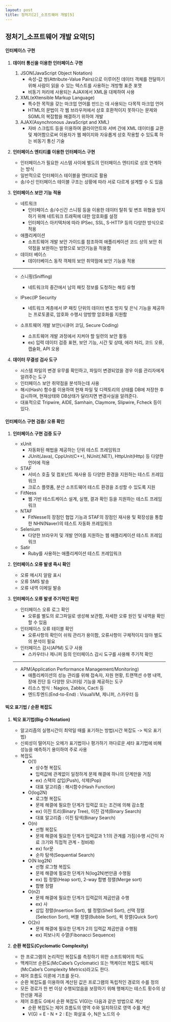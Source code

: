 ```yaml
---
layout: post
title: 정처기[2]_소프트웨어 개발[5]
---
```


## 정처기_소프트웨어 개발 요약[5]

#### 인터페이스 구현

1. __데이터 통신을 이용한 인터페이스 구현__
    1. JSON(JavaScript Object Notation)
        - 속성-값 쌍(Attribute-Value Pairs)으로 이루어진 데이터 객체를 전달하기 위해 사람이 읽을 수 있는 텍스트를 사용하는 개방형 표준 포맷
        - 비동기 처리에 사용되는 AJAX에서 XML을 대체하여 사용
    2. XML(eXtensible Markup Language)
        - 특수한 목적을 갖는 마크업 언어를 만드는 데 사용되는 다목적 마크업 언어
        - HTML의 문법이 각 웹 브라우저에서 상호 호환적이지 못하다는 문제와 SGML의 복잡함을 해결하기 위하여 개발
    3. AJAX(Asynchronous JavaScript and XML)
        - 자바 스크립트 등을 이용하여 클라이언트와 서버 간에 XML 데이터를 교환 및 제어함으로써 이용자가 웹 페이지와 자유롭게 상호 작용할 수 있도록 하는 비동기 통신 기술

2. __인터페이스 엔티티를 이용한 인터페이스 구현__
    - 인터페이스가 필요한 시스템 사이에 별도의 인터페이스 엔티티로 상호 연계하는 방식
    - 일반적으로 인터페이스 테이블을 엔티티로 활용
    - 송/수신 인터페이스 테이블 구조는 상황에 따라 서로 다르게 설계할 수 도 있음

3. __인터페이스 보안 기능 적용__
    - 네트워크
        - 인터페이스 송/수신간 스니핑 등을 이용한 데이터 탈취 및 변조 위협을 방지하기 위해 네트워크 트래픽에 대한 암호화를 설정
        - 인터페이스 아키텍처에 따라  IPSec, SSL, S-HTTP 등의 다양한 방식으로 적용
    - 애플리케이션
        - 소프트웨어 개발 보안 가이드를 참조하여 애플리케이션 코드 상의 보안 취약점을 보완하는 방향으로 보안기능을 적용함
    - 데이터 베이스
        - 데이터베이스 동작 객체의 보안 취약점에 보안 기능을 적용
    ----------------------------------------
    - 스니핑(Sniffing)
        - 네트워크의 중간에서 남의 패킷 정보를 도청하는 해킹 유형

    - IPsec(IP Security
        - 네트워크 계층에서 IP 패킷 단위의 데이터 변조 방지 및 은닉 기능을 제공하는 프로토콜로, 암호화 수행시 양방향 암호화를 지원함

    - 소프트웨어 개발 보안(시큐어 코딩, Secure Coding)
        - 소프트웨어 개발 과정에서 지켜야 할 일련의 보안 활동
        - ex) 입력 데이터 검증 표현, 보안 기능, 시간 및 상태, 에러 처리, 코드 오류, 캡슐화, API 오용

4. __데이터 무결성 검사 도구__
    - 시스템 파일의 변경 유무를 확인하고, 파일이 변경되었을 경우 이를 관리자에게 알려주는 도구
    - 인터페이스 보안 취약점을 분석하는데 사용
    - 해시(Hash) 함수를 이용하여 현재 파일 및 디렉토리의 상태를 DB에 저장한 후 감시하며, 현재상태와 DB상태가 달라지면 변경사실을 알려준다.
    - 대표적으로 Tripwire, AIDE, Samhain, Claymore, Slipwire, Fcheck 등이 있다.


#### 인터페이스 구현 검증/ 오류 확인

1. __인터페이스 구현 검증 도구__
    - xUnit
        - 자동화된 해법을 제공하는 단위 테스트 프레임워크
        - JUnit(Java), CppUnit(C++), NUnit(.NET), HttpUnit(Http) 등 다양한 언어에 적용
    - STAF
        - 서비스 호출 및 컴포넌트 재사용 등 다양한 환경을 지원하는 테스트 프레임 워크 
        - 크로스 플랫폼, 분산 소프트웨어 테스트 환경을 조성할 수 있도록 지원
    - FitNess 
        - 웹 기반 테스트케이스 설계, 실행, 결과 확인 등을 지원하는 테스트 프레임워크 
    - NTAF
        - FitNesse의 장점인 협업 기능과 STAF의 장점인 재사용 및 확장성을 통합한 NHN(Naver)의 테스트 자동화 프레임워크
    - Selenium
        - 다양한 브라우저 및 개발 언어를 지원하는 웹 애플리케이션 테스트 프레임워크
    - Satir
        - Ruby를 사용하는 애플리케이션 테스트 프레임워크

3. __인터페이스 오류 발생 즉시 확인__
    - 오류 메시지 알람 표시
    - 오류 SMS 발송
    - 오류 내역 이메일 발송

4. __인터페이스 오류 발생 주기적인 확인__
    - 인터페이스 오류 로그 확인
        - 오류를 별도의 로그파일로 생성해 보관함, 자세한 오류 원인 및 내역을 확인할 수 있음 
    - 인터페이스 오류 테이블 확인
        - 오류사항의 확인이 쉬워 관리가 용이함, 오류사항이 구체적이지 않아 별도의 분석이 필요
    - 인터페이스 감시(APM) 도구 사용
        - 스카우터나 제니퍼 등의 인터페이스 감시 도구를 사용해 주기적 확인 
    -------------------------------------------------------
    - APM(Application Performance Management/Monitoring)
        - 애플리케이션의 성능 관리를 위해 접속자, 자원 현황, 트랜잭션 수행 내역, 장애 진단 등 다양한 모니터링 기능을 제공하는 도구
        - 리소스 방식 : Nagios, Zabbix, Cacti 등
        - 엔드투엔드(End-to-End) : VisualVM, 제니퍼, 스카우터 등




#### 빅오 표기법 / 순환 복잡도

1. __빅오 표기법(Big-O Notation)__
    - 알고리즘의 실행시간이 최악일 때를 표기하는 방법(시간 복잡도 -> 빅오 표기법)
    - 신뢰성이 떨어지는 오메가 표기법이나 평가하기 까다로운 세타 표기법에 비해 성능을 예측하기 용이하여 주로 사용
    - 복잡도
        - O(1)
            - 상수형 복잡도
            - 입력값에 관계없이 일정하게 문제 해결에 하나의 단계만을 거침
            - ex) 스택의 삽입(Push), 삭제(Pop)
            - 대표 알고리즘 : 해시함수(Hash Function) 
        - O(log2N)
            - 로그형 복잡도 
            - 문제 해결에 필요한 단계가 입력값 또는 조건에 의해 감소함
            - ex) 이진 트리(Binary Tree), 이진 검색(Binary Search)
            - 대표 알고리즘 : 이진 탐색(Binary Search)
        - O(n)
            - 선형 복잡도
            - 문제 해결에 필요한 단계가 입력값과 1:1의 관계를 가짐(수행 시간이 자료 크기와 직접적 관계 - 정비례)
            - ex) for문
            - 순차 탐색(Sequential Search)
        - O(N log2N)
            - 선형 로그형 복잡도
            - 문제 해결에 필요한 단계가 N(log2N)번만큼 수행됨
            - ex) 힙 정렬(Heap sort), 2-way 합병 정렬(Merge sort)
            - 합병 정렬
        - O(n2) 
            - 문제 해결에 필요한 단계가 입력값의 제곱만큼 수행
            - ex) 사
            - 삽입 정렬(Insertion Sort), 쉘 정렬(Shell Sort), 선택 정렬(Selection Sort), 버블 정렬(Bubble Sort), 퀵 정렬(Quick Sort)
        - O(2n)
            - 문제 해결에 필요한 단계가 2의 입력값 제곱만큼 수행됨
            - ex) 피보나치 수열(Fibonacci Sequence)


2. __순환 복잡도(Cyclomatic Complexity)__
    - 한 프로그램의 논리적인 복잡도를 측정하기 위한 소프트웨어의 척도
    - 맥케이브 순환도(McCabe’s Cyclomatic) 또는 맥케이브 복잡도 메트릭(McCabe’s Complexity Metrics)라고도 한다.
    - 제어 흐름도 이론에 기초를 둔다.
    - 순환 복잡도를 이용하여 계산된 값은 프로그램의 독립적인 경로의 수를 정의
    - 모든 경로가 한 번 이상 수행되었음을 보장하기 위해 행해지는 테스트 횟수의 상한선을 제공
    - 제어 흐름도 G에서 순환 복잡도 V(G)는 다음과 같은 방법으로 계산
        -  순환 복잡도는 제어 흐름도의 영역 수와 일치하므로 영역 수를 계산
        -  V(G) = E - N + 2 : E는 화살표 수, N은 노드의 수







